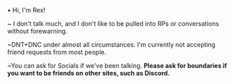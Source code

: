 • Hi, I'm Rex!

~ I don't talk much, and I don't like to be pulled into RPs or conversations without forewarning.

~DNT+DNC under almost all circumstances. 
I'm currently not accepting friend requests from most people.

~You can ask for Socials if we've been talking. **Please ask for boundaries if you want to be friends on other sites, such as Discord.**

<!---
REXFORDFAC/REXFORDFAC is a ✨ special ✨ repository because its `README.md` (this file) appears on your GitHub profile.
You can click the Preview link to take a look at your changes.
--->
